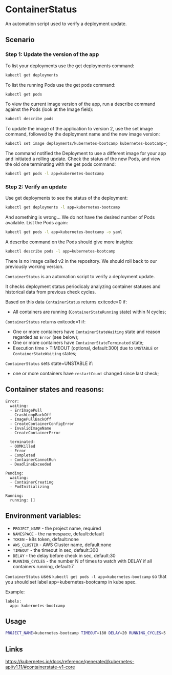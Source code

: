 # ContainerStatus

An automation script used to verify a deployment update.

## Scenario
### Step 1: Update the version of the app

To list your deployments use the get deployments command:
```bash
kubectl get deployments
```
To list the running Pods use the get pods command:
```bash
kubectl get pods
```
To view the current image version of the app, run a describe command against the Pods (look at the Image field):
```bash
kubectl describe pods
```
To update the image of the application to version 2, use the set image command, followed by the deployment name and the new image version:
```bash
kubectl set image deployments/kubernetes-bootcamp kubernetes-bootcamp=jocatalin/kubernetes-bootcamp:v2
```
The command notified the Deployment to use a different image for your app and initiated a rolling update. Check the status of the new Pods, and view the old one terminating with the get pods command:
```bash
kubectl get pods -l app=kubernetes-bootcamp
```
### Step 2: Verify an update
Use get deployments to see the status of the deployment:
```bash
kubectl get deployments -l app=kubernetes-bootcamp
```
And something is wrong… We do not have the desired number of Pods available. List the Pods again:
```bash
kubectl get pods -l app=kubernetes-bootcamp -o yaml
```
A describe command on the Pods should give more insights:
```bash
kubectl describe pods -l app=kubernetes-bootcamp
```
There is no image called v2 in the repository. We should roll back to our previously working version.

`ContainerStatus` is an automation script to verify a deployment update.

It checks deployment status periodicaly analyzing container statuses and historical data from previous check cycles.

Based on this data `ContainerStatus` returns exitcode=0 if:
* All containers are running (`ContainerStateRunning` state) within N cycles;

`ContainerStatus` returns exitcode=1 if:
* One or more containers have `ContainerStateWaiting` state and reason regarded as `Error` (see below);
* One or more containers have `ContainerStateTerminated` state;
* Execution time > TIMEOUT (optional, default:300) due to `UNSTABLE` or `ContainerStateWaiting` states;

`ContainerStatus` sets state=UNSTABLE if:
* one or more containers have `restartCount` changed since last check;

## Container states and reasons:
```code
Error:
  waiting:
  - ErrImagePull
  - CrashLoopBackOff
  - ImagePullBackOff
  - CreateContainerConfigError
  - InvalidImageName
  - CreateContainerError

  terminated:
  - OOMKilled
  - Error
  - Completed
  - ContainerCannotRun
  - DeadlineExceeded 

Pending:
  waiting:
  - ContainerCreating
  - PodInitializing

Running:
  running: []
```

## Environment variables:

* `PROJECT_NAME` - the project name, required
* `NAMESPACE` - the namespace, default:default
* `TOKEN` - k8s token, default:none
* `AWS_CLUSTER` - AWS Cluster name, default:none
* `TIMEOUT` - the timeout in sec, default:300
* `DELAY` - the delay before check in sec, default:30
* `RUNNING_CYCLES` - the number N of times to watch with DELAY if all containers running, default:7

`ContainerStatus` uses `kubectl get pods -l app=kubernetes-bootcamp` so that you should set label app=kubernetes-bootcamp in kube spec.

Example:
```code
labels:
  app: kubernetes-bootcamp
```

## Usage
```bash
PROJECT_NAME=kubernetes-bootcamp TIMEOUT=180 DELAY=20 RUNNING_CYCLES=5 perl -I. ContainerStatus.pl
```
## Links
https://kubernetes.io/docs/reference/generated/kubernetes-api/v1.11/#containerstate-v1-core
